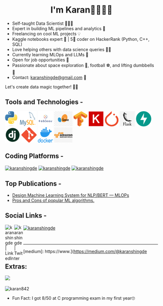 <h1 align="center">I'm Karan🧑🏽‍🚀🚀</h1>

- Self-taught Data Scientist 🧑🏽‍💻
- Expert in building ML pipelines and analytics 🔮
- Freelancing on cool ML projects 💡
- Kaggle notebooks expert 🥼 | 5🌟 coder on HackerRank (Python, C++, SQL)
- Love helping others with data science queries 💁🏽
- Currently learning MLOps and LLMs 🌴
- Open for job opportunities 💼
- Passionate about space exploration 🌌, football ⚽, and lifting dumbbells 💪
- Contact: karanshingde@gmail.com 📩

Let's create data magic together! 🎩✨

## Tools and Technologies -
<img src='https://github.com/karan842/karan842/blob/master/icons/python-logo-only.png' height=50px width=40px></img>  <img src='https://github.com/karan842/karan842/blob/master/icons/MySQL-Logo.png' height=50px width=60px></img>     <img src='https://github.com/karan842/karan842/blob/master/icons/icon-tableau.png' height=50px width=50px></img>  <img src='https://github.com/karan842/karan842/blob/master/icons/sklearn.png' height=50px width=60px></img>  <img src='https://github.com/karan842/karan842/blob/master/icons/Tensorflow_logo.png' height=50px width=45px></img>  <img src='https://github.com/karan842/karan842/blob/master/icons/Keras_logo.png' height=50px width=50px></img>  <img src='https://github.com/karan842/karan842/blob/master/icons/PyTorch_logo.png' height=50px width=45px></img>  <img src='https://github.com/karan842/karan842/blob/master/icons/flask.png' height=50px width=50px></img>  <img src='https://github.com/karan842/karan842/blob/master/icons/fastapi.png' height=50px width=50px></img>  <img src='https://github.com/karan842/karan842/blob/master/icons/django.png' height=50px width=50px></img> <img src='https://github.com/karan842/karan842/blob/master/icons/Git-Icon-1788C.png' height=50px width=50px></img> <img src='https://github.com/karan842/karan842/blob/master/icons/docker.png' height=50px width=50px></img>  <img src='https://github.com/karan842/karan842/blob/master/icons/aws-logo.png' height=50px width=60px></img>  

## Coding Platforms -

<a href="https://kaggle.com/karan842" target="blank"><img align="center" src="https://user-images.githubusercontent.com/69749164/235907065-c3430efc-1474-4eae-a7ad-63bcc14c6d3c.png" alt="karanshingde" height="30" width="28" /></a>
<a href="https://leetcode.com/karanshingde" target="blank"><img align="center" src="https://user-images.githubusercontent.com/69749164/235907880-70ea45b1-ff1c-43c4-9e1f-d7d35765e2aa.png" alt="karanshingde" height="30" width="40" /></a>
<a href="https://hackerrank.com/karanshingde" target="blank"><img align="center" src="https://user-images.githubusercontent.com/69749164/235908384-a9758921-ff7c-46ed-ba69-68eb9d52b197.png" alt="karanshingde" height="30" width="27" /></a>


## Top Publications - 

- [Design Machine Learning System for NLP/BERT — MLOPs](https://medium.com/@karanshingde/design-machine-learning-system-for-nlp-bert-mlops-681a9af59f66)
- [Pros and Cons of popular ML algorithms.](https://medium.com/@karanshingde/pros-and-cons-of-popular-ml-algorithms-299170ece6d1)

## Social Links - 

[<img align="left" alt="karanshingde | LinkedIn" width="30px" src="https://img.icons8.com/color/48/000000/linkedin.png" />][linkedin]
[<img align="left" alt="karanshingde | Twitter" width="30px" src="https://img.icons8.com/fluent/48/000000/twitter.png" />][twitter]
<a href="https://medium.com/@karanshingde" target="blank"><img align="center" src="https://raw.githubusercontent.com/rahuldkjain/github-profile-readme-generator/master/src/images/icons/Social/medium.svg" alt="karanshingde" height="30" width="30" /></a>

<br>

<hr>

[linkedin]: https://www.linkedin.com/in/karanshingde
[twitter]: https://www.twitter.com/KuchBhiKaran
[medium]: https://www.](https://medium.com/@karanshingde

## Extras: 

![](https://komarev.com/ghpvc/?username=karan842&label=PROFILE+VIEWS)


<p><img align="center" src="https://github-readme-streak-stats.herokuapp.com/?user=karan842&" alt="karan842" /></p>


- Fun Fact: I got 8/50 at C programming exam in my first year🙄
